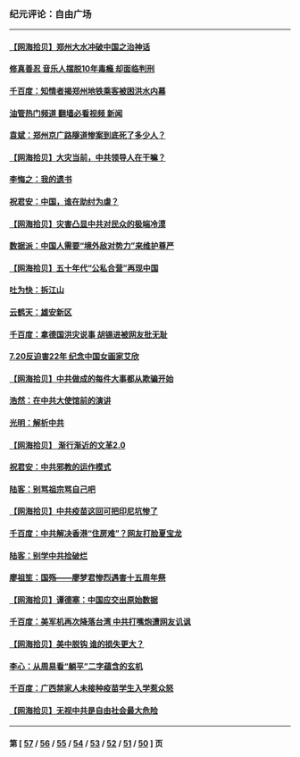 ### 纪元评论：自由广场
---
#### [【网海拾贝】郑州大水冲破中国之治神话](../../pages/nsc993/n13111902.md?07250330) 
#### [修真善忍 音乐人摆脱10年毒瘾 却面临判刑](../../pages/nsc993/n13110899.md?07250330) 
#### [千百度：知情者揭郑州地铁乘客被困洪水内幕](../../pages/nsc993/n13111727.md?07250330) 
#### [油管热门频道 翻墙必看视频 新闻](ok?07250330)
#### [袁斌：郑州京广路隧道惨案到底死了多少人？](../../pages/nsc993/n13111587.md?07250330) 
#### [【网海拾贝】大灾当前，中共领导人在干嘛？](../../pages/nsc993/n13109560.md?07250330) 
#### [李悔之：我的遗书](../../pages/nsc993/n13109683.md?07250330) 
#### [祝君安：中国，谁在助纣为虐？](../../pages/nsc993/n13108255.md?07250330) 
#### [【网海拾贝】灾害凸显中共对民众的极端冷漠](../../pages/nsc993/n13106600.md?07250330) 
#### [数据派：中国人需要“境外敌对势力”来维护尊严](../../pages/nsc993/n13106141.md?07250330) 
#### [【网海拾贝】五十年代“公私合营”再现中国](../../pages/nsc993/n13104069.md?07250330) 
#### [吐为快：拆江山](../../pages/nsc993/n13103889.md?07250330) 
#### [云鹤天：雄安新区](../../pages/nsc993/n13103872.md?07250330) 
#### [千百度：拿德国洪灾说事 胡锡进被网友批无耻](../../pages/nsc993/n13103798.md?07250330) 
#### [7.20反迫害22年 纪念中国女画家艾欣](../../pages/nsc993/n13100071.md?07250330) 
#### [【网海拾贝】中共做成的每件大事都从欺骗开始](../../pages/nsc993/n13101163.md?07250330) 
#### [浩然：在中共大使馆前的演讲](../../pages/nsc993/n13098467.md?07250330) 
#### [光明：解析中共](../../pages/nsc993/n13099934.md?07250330) 
#### [【网海拾贝】 渐行渐近的文革2.0](../../pages/nsc993/n13099588.md?07250330) 
#### [祝君安：中共邪教的运作模式](../../pages/nsc993/n13099456.md?07250330) 
#### [陆客：别骂祖宗骂自己吧](../../pages/nsc993/n13097813.md?07250330) 
#### [【网海拾贝】中共疫苗这回可把印尼坑惨了](../../pages/nsc993/n13096777.md?07250330) 
#### [千百度：中共解决香港“住房难”？网友打脸夏宝龙](../../pages/nsc993/n13096607.md?07250330) 
#### [陆客：别学中共捡破烂](../../pages/nsc993/n13096489.md?07250330) 
#### [廖祖笙：国殇——廖梦君惨烈遇害十五周年祭](../../pages/nsc993/n13096340.md?07250330) 
#### [【网海拾贝】谭德塞：中国应交出原始数据](../../pages/nsc993/n13095308.md?07250330) 
#### [千百度：美军机再次降落台湾 中共打嘴炮遭网友讥讽](../../pages/nsc993/n13095250.md?07250330) 
#### [【网海拾贝】美中脱钩 谁的损失更大？](../../pages/nsc993/n13093068.md?07250330) 
#### [李心：从周易看“躺平”二字蕴含的玄机](../../pages/nsc993/n13091424.md?07250330) 
#### [千百度：广西禁家人未接种疫苗学生入学惹众怒](../../pages/nsc993/n13090506.md?07250330) 
#### [【网海拾贝】无视中共是自由社会最大危险](../../pages/nsc993/n13089767.md?07250330) 

---
#### 第 [ [57](./57.md?07250330) / [56](./56.md?07250330) / [55](./55.md?07250330) / [54](./54.md?07250330) / [53](./53.md?07250330) / [52](./52.md?07250330) / [51](./51.md?07250330) / [50](./50.md?07250330) ] 页
